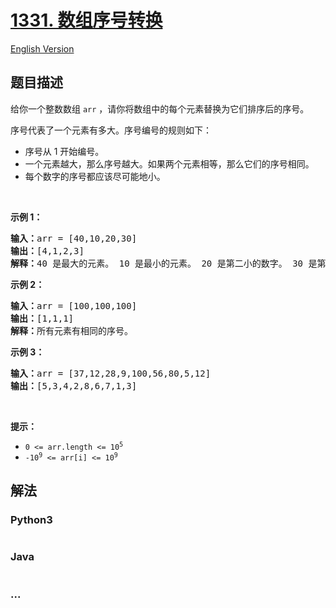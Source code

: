 # [1331. 数组序号转换](https://leetcode-cn.com/problems/rank-transform-of-an-array)

[English Version](/solution/1300-1399/1331.Rank%20Transform%20of%20an%20Array/README_EN.md)

## 题目描述

<!-- 这里写题目描述 -->

<p>给你一个整数数组&nbsp;<code>arr</code> ，请你将数组中的每个元素替换为它们排序后的序号。</p>

<p>序号代表了一个元素有多大。序号编号的规则如下：</p>

<ul>
	<li>序号从 1 开始编号。</li>
	<li>一个元素越大，那么序号越大。如果两个元素相等，那么它们的序号相同。</li>
	<li>每个数字的序号都应该尽可能地小。</li>
</ul>

<p>&nbsp;</p>

<p><strong>示例 1：</strong></p>

<pre><strong>输入：</strong>arr = [40,10,20,30]
<strong>输出：</strong>[4,1,2,3]
<strong>解释：</strong>40 是最大的元素。 10 是最小的元素。 20 是第二小的数字。 30 是第三小的数字。</pre>

<p><strong>示例 2：</strong></p>

<pre><strong>输入：</strong>arr = [100,100,100]
<strong>输出：</strong>[1,1,1]
<strong>解释：</strong>所有元素有相同的序号。
</pre>

<p><strong>示例 3：</strong></p>

<pre><strong>输入：</strong>arr = [37,12,28,9,100,56,80,5,12]
<strong>输出：</strong>[5,3,4,2,8,6,7,1,3]
</pre>

<p>&nbsp;</p>

<p><strong>提示：</strong></p>

<ul>
	<li><code>0 &lt;= arr.length &lt;= 10<sup>5</sup></code></li>
	<li><code>-10<sup>9</sup>&nbsp;&lt;= arr[i] &lt;= 10<sup>9</sup></code></li>
</ul>


## 解法

<!-- 这里可写通用的实现逻辑 -->

<!-- tabs:start -->

### **Python3**

<!-- 这里可写当前语言的特殊实现逻辑 -->

```python

```

### **Java**

<!-- 这里可写当前语言的特殊实现逻辑 -->

```java

```

### **...**

```

```

<!-- tabs:end -->
